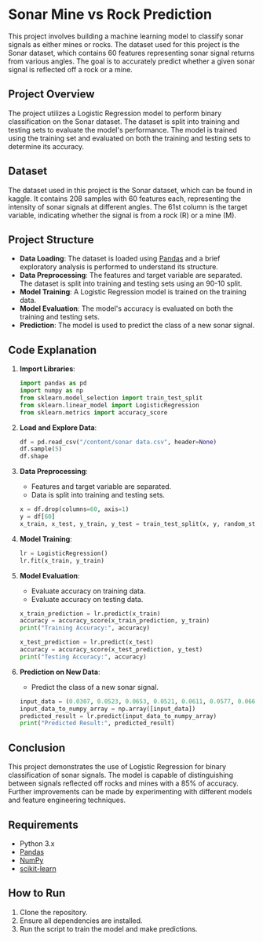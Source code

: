 # Sonar Mine vs Rock Prediction

This project involves building a machine learning model to classify sonar signals as either mines or rocks. The dataset used for this project is the Sonar dataset, which contains 60 features representing sonar signal returns from various angles. The goal is to accurately predict whether a given sonar signal is reflected off a rock or a mine.

## Project Overview

The project utilizes a Logistic Regression model to perform binary classification on the Sonar dataset. The dataset is split into training and testing sets to evaluate the model's performance. The model is trained using the training set and evaluated on both the training and testing sets to determine its accuracy.

## Dataset

The dataset used in this project is the Sonar dataset, which can be found in kaggle. It contains 208 samples with 60 features each, representing the intensity of sonar signals at different angles. The 61st column is the target variable, indicating whether the signal is from a rock (R) or a mine (M).

## Project Structure

- **Data Loading**: The dataset is loaded using [Pandas](https://pandas.pydata.org/) and a brief exploratory analysis is performed to understand its structure.
- **Data Preprocessing**: The features and target variable are separated. The dataset is split into training and testing sets using an 90-10 split.
- **Model Training**: A Logistic Regression model is trained on the training data.
- **Model Evaluation**: The model's accuracy is evaluated on both the training and testing sets.
- **Prediction**: The model is used to predict the class of a new sonar signal.

## Code Explanation

1. **Import Libraries**:
   ```python
   import pandas as pd
   import numpy as np
   from sklearn.model_selection import train_test_split
   from sklearn.linear_model import LogisticRegression
   from sklearn.metrics import accuracy_score
   ```

2. **Load and Explore Data**:
   ```python
   df = pd.read_csv("/content/sonar data.csv", header=None)
   df.sample(5)
   df.shape
   ```

3. **Data Preprocessing**:
   - Features and target variable are separated.
   - Data is split into training and testing sets.
   ```python
   x = df.drop(columns=60, axis=1)
   y = df[60]
   x_train, x_test, y_train, y_test = train_test_split(x, y, random_state=42, test_size=0.1)
   ```

4. **Model Training**:
   ```python
   lr = LogisticRegression()
   lr.fit(x_train, y_train)
   ```

5. **Model Evaluation**:
   - Evaluate accuracy on training data.
   - Evaluate accuracy on testing data.
   ```python
   x_train_prediction = lr.predict(x_train)
   accuracy = accuracy_score(x_train_prediction, y_train)
   print("Training Accuracy:", accuracy)

   x_test_prediction = lr.predict(x_test)
   accuracy = accuracy_score(x_test_prediction, y_test)
   print("Testing Accuracy:", accuracy)
   ```

6. **Prediction on New Data**:
   - Predict the class of a new sonar signal.
   ```python
   input_data = (0.0307, 0.0523, 0.0653, 0.0521, 0.0611, 0.0577, 0.0665, 0.0664, 0.1460, 0.2792, 0.3877, 0.4992, 0.4981, 0.4972, 0.5607, 0.7339, 0.8230, 0.9173, 0.9975, 0.9911, 0.8240, 0.6498, 0.5980, 0.4862, 0.3150, 0.1543, 0.0989, 0.0284, 0.1008, 0.2636, 0.2694, 0.2930, 0.2925, 0.3998, 0.3660, 0.3172, 0.4609, 0.4374, 0.1820, 0.3376, 0.6202, 0.4448, 0.1863, 0.1420, 0.0589, 0.0576, 0.0672, 0.0269, 0.0245, 0.0190, 0.0063, 0.0321, 0.0189, 0.0137, 0.0277, 0.0152, 0.0052, 0.0121, 0.0124, 0.0055)
   input_data_to_numpy_array = np.array([input_data])
   predicted_result = lr.predict(input_data_to_numpy_array)
   print("Predicted Result:", predicted_result)
   ```

## Conclusion

This project demonstrates the use of Logistic Regression for binary classification of sonar signals. The model is capable of distinguishing between signals reflected off rocks and mines with a 85% of accuracy. Further improvements can be made by experimenting with different models and feature engineering techniques.

## Requirements

- Python 3.x
- [Pandas](https://pandas.pydata.org/)
- [NumPy](https://numpy.org/)
- [scikit-learn](https://scikit-learn.org/stable/)

## How to Run

1. Clone the repository.
2. Ensure all dependencies are installed.
3. Run the script to train the model and make predictions.
        

